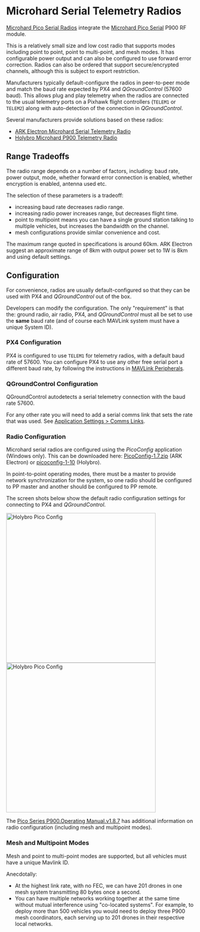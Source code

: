 # Microhard Serial Telemetry Radios

[Microhard Pico Serial Radios](http://microhardcorp.com/P900.php) integrate the [Microhard Pico Serial](http://microhardcorp.com/P900.php) P900 RF module.

This is a relatively small size and low cost radio that supports modes including point to point, point to multi-point, and mesh modes.
It has configurable power output and can also be configured to use forward error correction.
Radios can also be ordered that support secure/encrypted channels, although this is subject to export restriction.

Manufacturers typically default-configure the radios in peer-to-peer mode and match the baud rate expected by PX4 and _QGroundControl_ (57600 baud).
This allows plug and play telemetry when the radios are connected to the usual telemetry ports on a Pixhawk flight controllers (`TELEM1` or `TELEM2`) along with auto-detection of the connection in _QGroundControl_.

Several manufacturers provide solutions based on these radios:

- [ARK Electron Microhard Serial Telemetry Radio](../telemetry/ark_microhard_serial.md)
- [Holybro Microhard P900 Telemetry Radio](../telemetry/holybro_microhard_p900_radio.md)

## Range Tradeoffs

The radio range depends on a number of factors, including: baud rate, power output, mode, whether forward error connection is enabled, whether encryption is enabled, antenna used etc.

The selection of these parameters is a tradeoff:

- increasing baud rate decreases radio range.
- increasing radio power increases range, but decreases flight time.
- point to multipoint means you can have a single ground station talking to multiple vehicles, but increases the bandwidth on the channel.
- mesh configurations provide similar convenience and cost.

The maximum range quoted in specifications is around 60km.
ARK Electron suggest an approximate range of 8km with output power set to 1W is 8km and using default settings.

## Configuration

For convenience, radios are usually default-configured so that they can be used with PX4 and _QGroundControl_ out of the box.

Developers can modify the configuration.
The only "requirement" is that the: ground radio, air radio, PX4, and _QGroundControl_ must all be set to use the **same** baud rate (and of course each MAVLink system must have a unique System ID).

### PX4 Configuration

PX4 is configured to use `TELEM1` for telemetry radios, with a default baud rate of 57600.
You can configure PX4 to use any other free serial port a different baud rate, by following the instructions in [MAVLink Peripherals](../peripherals/mavlink_peripherals.md).

### QGroundControl Configuration

QGroundControl autodetects a serial telemetry connection with the baud rate 57600.

For any other rate you will need to add a serial comms link that sets the rate that was used.
See [Application Settings > Comms Links](https://docs.qgroundcontrol.com/master/en/qgc-user-guide/settings_view/settings_view.html).

### Radio Configuration

Microhard serial radios are configured using the _PicoConfig_ application (Windows only).
This can be downloaded here: [PicoConfig-1.7.zip](https://arkelectron.com/wp-content/uploads/2021/04/PicoConfig-1.7.zip) (ARK Electron) or [picoconfig-1-10](https://docs.holybro.com/telemetry-radio/microhard-radio/download) (Holybro).

In point-to-point operating modes, there must be a master to provide network synchronization for the system, so one radio should be configured to PP master and another should be configured to PP remote.

The screen shots below show the default radio configuration settings for connecting to PX4 and _QGroundControl_.

<img src="../../assets/hardware/telemetry/holybro_pico_config.png" width="400px" title="Holybro Pico Config" />
<img src="../../assets/hardware/telemetry/holybro_pico_config1.png" width="400px" title="Holybro Pico Config" />

The [Pico Series P900.Operating Manual.v1.8.7](https://github.com/PX4/PX4-user_guide/raw/v1.15/assets/hardware/telemetry/Pico-Series-P900.Operating-Manual.v1.8.7.pdf) has additional information on radio configuration (including mesh and multipoint modes).

### Mesh and Multipoint Modes

Mesh and point to multi-point modes are supported, but all vehicles must have a unique Mavlink ID.

Anecdotally:

- At the highest link rate, with no FEC, we can have 201 drones in one mesh system transmitting 80 bytes once a second.
- You can have multiple networks working together at the same time without mutual interference using "co-located systems".
  For example, to deploy more than 500 vehicles you would need to deploy three P900 mesh coordinators, each serving up to 201 drones in their respective local networks.
